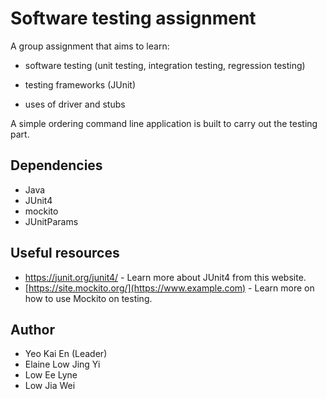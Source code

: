 # Software testing assignment

A group assignment that aims to learn:

- software testing (unit testing, integration testing, regression testing)

- testing frameworks (JUnit)

- uses of driver and stubs

  

A simple ordering command line application is built to carry out the testing part.



## Dependencies

- Java
- JUnit4
- mockito
- JUnitParams

## Useful resources

- https://junit.org/junit4/ - Learn more about JUnit4 from this website.
- [https://site.mockito.org/](https://www.example.com) - Learn more on how to use Mockito on testing. 

## Author

- Yeo Kai En (Leader)
- Elaine Low Jing Yi
- Low Ee Lyne
- Low Jia Wei
